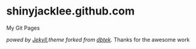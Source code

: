 # shinyjacklee.github.com
My Git Pages

*powed by [Jekyll](https://jekyllrb.com/),theme forked from [dbtek](https://github.com/dbtek/dbyll).*
Thanks for the awesome work
